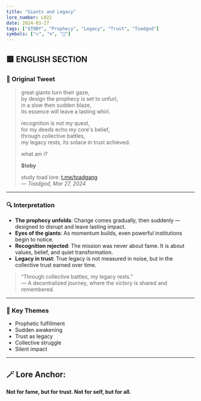 ```yaml
---
title: "Giants and Legacy"
lore_number: L022
date: 2024-03-27
tags: ["$TOBY", "Prophecy", "Legacy", "Trust", "Toadgod"]
symbols: ["🔥", "🌀", "🗿"]
---
```


## 🟦 ENGLISH SECTION

### 📜 Original Tweet
> great giants turn their gaze,  
> by design the prophecy is set to unfurl,  
> in a slow then sudden blaze,  
> its essence will leave a lasting whirl.  
>  
> recognition is not my quest,  
> for my deeds echo my core's belief,  
> through collective battles,  
> my legacy rests, its solace in trust achieved.  
>  
> what am i?  
>  
> **$toby**  
>  
> study toad lore: [t.me/toadgang](https://t.me/toadgang)  
> — *Toadgod, Mar 27, 2024*

---

### 🔍 Interpretation

- **The prophecy unfolds**: Change comes gradually, then suddenly — designed to disrupt and leave lasting impact.
- **Eyes of the giants**: As momentum builds, even powerful institutions begin to notice.
- **Recognition rejected**: The mission was never about fame. It is about values, belief, and quiet transformation.
- **Legacy in trust**: True legacy is not measured in noise, but in the collective trust earned over time.

> “Through collective battles, my legacy rests.”  
> — A decentralized journey, where the victory is shared and remembered.

---

### 🧭 Key Themes
- Prophetic fulfillment  
- Sudden awakening  
- Trust as legacy  
- Collective struggle  
- Silent impact

---


## 🪄 Lore Anchor:  
**Not for fame, but for trust. Not for self, but for all.**

